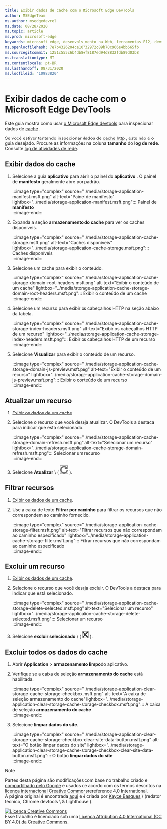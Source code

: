 ```yaml
---
title: Exibir dados de cache com o Microsoft Edge DevTools
author: MSEdgeTeam
ms.author: msedgedevrel
ms.date: 08/28/2020
ms.topic: article
ms.prod: microsoft-edge
keywords: microsoft edge, desenvolvimento na Web, ferramentas F12, devtools
ms.openlocfilehash: 7e7b4326204ce10732972c89b70c966e4bb665fb
ms.sourcegitcommit: 1251c555c6b4db8ef8187ed94d8832fdb89d03b8
ms.translationtype: MT
ms.contentlocale: pt-BR
ms.lasthandoff: 08/31/2020
ms.locfileid: "10983820"
---
```

<!-- Copyright Kayce Basques 

   Licensed under the Apache License, Version 2.0 (the "License");
   you may not use this file except in compliance with the License.
   You may obtain a copy of the License at

       https://www.apache.org/licenses/LICENSE-2.0

   Unless required by applicable law or agreed to in writing, software
   distributed under the License is distributed on an "AS IS" BASIS,
   WITHOUT WARRANTIES OR CONDITIONS OF ANY KIND, either express or implied.
   See the License for the specific language governing permissions and
   limitations under the License.  -->





# Exibir dados de cache com o Microsoft Edge DevTools   



Este guia mostra como usar [o Microsoft Edge devtools][MicrosoftEdgeDevTools] para inspecionar dados de [cache][MDNCache] .  

Se você estiver tentando inspecionar dados de [cache http][MDNHTTPCaching] , este não é o guia desejado.  Procure as informações na coluna **tamanho** do **log de rede**.  Consulte [log de atividades de rede][DevtoolsNetworkLogActivity].  

## Exibir dados do cache   

1.  Selecione a guia **aplicativo** para abrir o painel do **aplicativo** .  O painel de **manifesto** geralmente abre por padrão.  
    
    :::image type="complex" source="../media/storage-application-manifest.msft.png" alt-text="Painel de manifesto" lightbox="../media/storage-application-manifest.msft.png":::
       Painel de **manifesto**  
    :::image-end:::  
    
1.  Expanda a seção **armazenamento do cache** para ver os caches disponíveis.  
    
    :::image type="complex" source="../media/storage-application-cache-storage.msft.png" alt-text="Caches disponíveis" lightbox="../media/storage-application-cache-storage.msft.png":::
       Caches disponíveis  
    :::image-end:::  
    
1.  Selecione um cache para exibir o conteúdo.  
    
    :::image type="complex" source="../media/storage-application-cache-storage-domain-root-headers.msft.png" alt-text="Exibir o conteúdo de um cache" lightbox="../media/storage-application-cache-storage-domain-root-headers.msft.png":::
       Exibir o conteúdo de um cache  
    :::image-end:::  
    
1.  Selecione um recurso para exibir os cabeçalhos HTTP na seção abaixo da tabela.  
    
    :::image type="complex" source="../media/storage-application-cache-storage-index-headers.msft.png" alt-text="Exibir os cabeçalhos HTTP de um recurso" lightbox="../media/storage-application-cache-storage-index-headers.msft.png":::
       Exibir os cabeçalhos HTTP de um recurso  
    :::image-end:::  
    
1.  Selecione **Visualizar** para exibir o conteúdo de um recurso.  
    
    :::image type="complex" source="../media/storage-application-cache-storage-domain-js-preview.msft.png" alt-text="Exibir o conteúdo de um recurso" lightbox="../media/storage-application-cache-storage-domain-js-preview.msft.png":::
       Exibir o conteúdo de um recurso  
    :::image-end:::  
    
## Atualizar um recurso   

1.  [Exibir os dados de um cache](#view-cache-data).  
1.  Selecione o recurso que você deseja atualizar.  O DevTools a destaca para indicar que está selecionado.  
    
    :::image type="complex" source="../media/storage-application-cache-storage-domain-refresh.msft.png" alt-text="Selecionar um recurso" lightbox="../media/storage-application-cache-storage-domain-refresh.msft.png":::
       Selecionar um recurso  
    :::image-end:::  
    
1.  Selecione **Atualizar** \ ( ![ Atualizar ][ImageRefreshIcon] \).  
    
## Filtrar recursos   

1.  [Exibir os dados de um cache](#view-cache-data).  
1.  Use a caixa de texto **Filtrar por caminho** para filtrar os recursos que não correspondem ao caminho fornecido.  
    
    :::image type="complex" source="../media/storage-application-cache-storage-filter.msft.png" alt-text="Filtrar recursos que não correspondam ao caminho especificado" lightbox="../media/storage-application-cache-storage-filter.msft.png":::
       Filtrar recursos que não correspondam ao caminho especificado  
    :::image-end:::  
    
## Excluir um recurso   

1.  [Exibir os dados de um cache](#view-cache-data).  
1.  Selecione o recurso que você deseja excluir.  O DevTools a destaca para indicar que está selecionado.  
    
    :::image type="complex" source="../media/storage-application-cache-storage-delete-selected.msft.png" alt-text="Selecionar um recurso" lightbox="../media/storage-application-cache-storage-delete-selected.msft.png":::
       Selecionar um recurso  
    :::image-end:::  
    
1.  Selecione **excluir selecionado** \ ( ![ excluir selecionado ][ImageDeleteIcon] \).  
    
## Excluir todos os dados do cache   

1.  Abrir **Application**  >  **armazenamento limpo**do aplicativo.  
1.  Verifique se a caixa de seleção **armazenamento do cache** está habilitada.  
    
    :::image type="complex" source="../media/storage-application-clear-storage-cache-storage-checkbox.msft.png" alt-text="A caixa de seleção armazenamento do cache" lightbox="../media/storage-application-clear-storage-cache-storage-checkbox.msft.png":::
       A caixa de seleção **armazenamento do cache**  
    :::image-end:::  
    
1.  Selecione **limpar dados do site**.  
    
    :::image type="complex" source="../media/storage-application-clear-storage-cache-storage-checkbox-clear-site-data-button.msft.png" alt-text="O botão limpar dados do site" lightbox="../media/storage-application-clear-storage-cache-storage-checkbox-clear-site-data-button.msft.png":::
       O botão **limpar dados do site**  
    :::image-end:::  
    
<!--  
  


-->  

<!-- image links -->  

[ImageDeleteIcon]: ../media/delete-icon.msft.png  
[ImageRefreshIcon]: ../media/refresh-icon.msft.png  

<!-- links -->  

[MicrosoftEdgeDevTools]: ../../devtools-guide-chromium.md "Ferramentas de desenvolvedor do Microsoft Edge (Chromium) | Documentos da Microsoft"  
[DevtoolsNetworkLogActivity]: ../network/index.md#log-network-activity  "Registrar atividades da rede | Documentos da Microsoft"  

[MDNCache]: https://developer.mozilla.org/docs/Web/API/Cache "Cache | MDN"  
[MDNHTTPCaching]: https://developer.mozilla.org/docs/Web/HTTP/Caching "Cache HTTP | MDN"  

> [!NOTE]
> Partes desta página são modificações com base no trabalho criado e [compartilhado pelo Google][GoogleSitePolicies] e usados de acordo com os termos descritos na [licença internacional Creative Commons][CCA4IL]rereference 4,0 International.  
> A página original é encontrada [aqui](https://developers.google.com/web/tools/chrome-devtools/storage/cache) e é criada por [Kayce Basques][KayceBasques] \ (redator técnico, Chrome devtools \ & Lighthouse \).  

[![Licença Creative Commons][CCby4Image]][CCA4IL]  
Esse trabalho é licenciado sob uma [Licença Attribution 4.0 International (CC BY 4.0) da Creative Commons][CCA4IL].  

[CCA4IL]: https://creativecommons.org/licenses/by/4.0  
[CCby4Image]: https://i.creativecommons.org/l/by/4.0/88x31.png  
[GoogleSitePolicies]: https://developers.google.com/terms/site-policies  
[KayceBasques]: https://developers.google.com/web/resources/contributors/kaycebasques  
